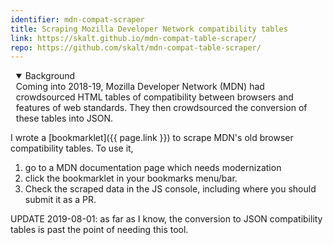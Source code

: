 ```yaml
---
identifier: mdn-compat-scraper
title: Scraping Mozilla Developer Network compatibility tables
link: https://skalt.github.io/mdn-compat-table-scraper/
repo: https://github.com/skalt/mdn-compat-table-scraper/
---
```


<details open style="margin-left: 1ch"><summary>Background</summary>
Coming into 2018-19, Mozilla Developer Network (MDN) had crowdsourced HTML tables of compatibility between browsers and features of web standards.  They then crowdsourced the conversion of these tables into JSON.   
</details>

I wrote a [bookmarklet]({{ page.link }}) to scrape MDN's old browser compatibility tables. To use it,

1. go to a MDN documentation page which needs modernization
2. click the bookmarklet in your bookmarks menu/bar.
3. Check the scraped data in the JS console, including where you should submit it as a PR.

UPDATE 2019-08-01: as far as I know, the conversion to JSON compatibility tables is past the point of needing this tool.

